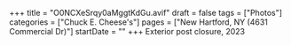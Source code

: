 +++
title = "O0NCXeSrqy0aMggtKdGu.avif"
draft = false
tags = ["Photos"]
categories = ["Chuck E. Cheese's"]
pages = ["New Hartford, NY (4631 Commercial Dr)"]
startDate = ""
+++
Exterior post closure, 2023
